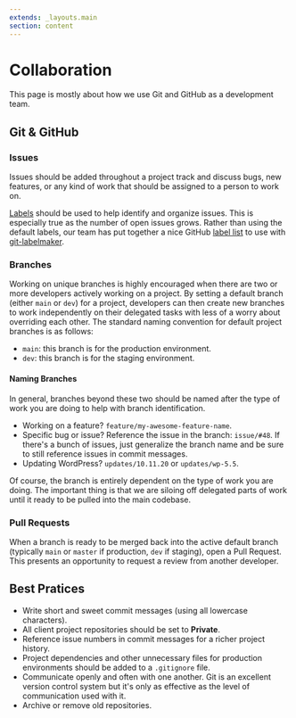 ```yaml
---
extends: _layouts.main
section: content
---
```


# Collaboration

This page is mostly about how we use Git and GitHub as a development team.

## Git & GitHub

### Issues
Issues should be added throughout a project track and discuss bugs, new features, or any kind of work that should be assigned to a person to work on.

[Labels](https://docs.github.com/en/free-pro-team@latest/github/managing-your-work-on-github/about-labels) should be used to help identify and organize issues. This is especially true as the number of open issues grows. Rather than using the default labels, our team has put together a nice GitHub [label list](https://github.com/unitymakesus/github-labels) to use with [git-labelmaker](https://github.com/himynameisdave/git-labelmaker).

### Branches
Working on unique branches is highly encouraged when there are two or more developers actively working on a project. By setting a default branch (either `main` or `dev`) for a project, developers can then create new branches to work independently on their delegated tasks with less of a worry about overriding each other. The standard naming convention for default project branches is as follows:

* `main`: this branch is for the production environment.
* `dev`: this branch is for the staging environment.

#### Naming Branches
In general, branches beyond these two should be named after the type of work you are doing to help with branch identification.

* Working on a feature? `feature/my-awesome-feature-name`.
* Specific bug or issue? Reference the issue in the branch: `issue/#48`. If there's a bunch of issues, just generalize the branch name and be sure to still reference issues in commit messages.
* Updating WordPress? `updates/10.11.20` or `updates/wp-5.5`.

Of course, the branch is entirely dependent on the type of work you are doing. The important thing is that we are siloing off delegated parts of work until it ready to be pulled into the main codebase.

### Pull Requests
When a branch is ready to be merged back into the active default branch (typically `main` or `master` if production, `dev` if staging), open a Pull Request. This presents an opportunity to request a review from another developer.

## Best Pratices
* Write short and sweet commit messages (using all lowercase characters).
* All client project repositories should be set to **Private**.
* Reference issue numbers in commit messages for a richer project history.
* Project dependencies and other unnecessary files for production environments should be added to a `.gitignore` file.
* Communicate openly and often with one another. Git is an excellent version control system but it's only as effective as the level of communication used with it.
* Archive or remove old repositories.
